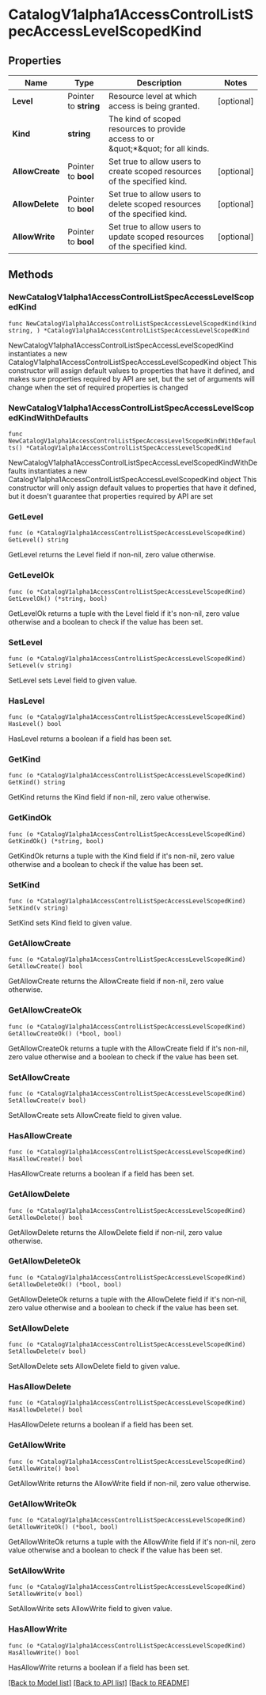 # CatalogV1alpha1AccessControlListSpecAccessLevelScopedKind

## Properties

Name | Type | Description | Notes
------------ | ------------- | ------------- | -------------
**Level** | Pointer to **string** | Resource level at which access is being granted. | [optional] 
**Kind** | **string** | The kind of scoped resources to provide access to or \&quot;*\&quot; for all kinds. | 
**AllowCreate** | Pointer to **bool** | Set true to allow users to create scoped resources of the specified kind. | [optional] 
**AllowDelete** | Pointer to **bool** | Set true to allow users to delete scoped resources of the specified kind. | [optional] 
**AllowWrite** | Pointer to **bool** | Set true to allow users to update scoped resources of the specified kind. | [optional] 

## Methods

### NewCatalogV1alpha1AccessControlListSpecAccessLevelScopedKind

`func NewCatalogV1alpha1AccessControlListSpecAccessLevelScopedKind(kind string, ) *CatalogV1alpha1AccessControlListSpecAccessLevelScopedKind`

NewCatalogV1alpha1AccessControlListSpecAccessLevelScopedKind instantiates a new CatalogV1alpha1AccessControlListSpecAccessLevelScopedKind object
This constructor will assign default values to properties that have it defined,
and makes sure properties required by API are set, but the set of arguments
will change when the set of required properties is changed

### NewCatalogV1alpha1AccessControlListSpecAccessLevelScopedKindWithDefaults

`func NewCatalogV1alpha1AccessControlListSpecAccessLevelScopedKindWithDefaults() *CatalogV1alpha1AccessControlListSpecAccessLevelScopedKind`

NewCatalogV1alpha1AccessControlListSpecAccessLevelScopedKindWithDefaults instantiates a new CatalogV1alpha1AccessControlListSpecAccessLevelScopedKind object
This constructor will only assign default values to properties that have it defined,
but it doesn't guarantee that properties required by API are set

### GetLevel

`func (o *CatalogV1alpha1AccessControlListSpecAccessLevelScopedKind) GetLevel() string`

GetLevel returns the Level field if non-nil, zero value otherwise.

### GetLevelOk

`func (o *CatalogV1alpha1AccessControlListSpecAccessLevelScopedKind) GetLevelOk() (*string, bool)`

GetLevelOk returns a tuple with the Level field if it's non-nil, zero value otherwise
and a boolean to check if the value has been set.

### SetLevel

`func (o *CatalogV1alpha1AccessControlListSpecAccessLevelScopedKind) SetLevel(v string)`

SetLevel sets Level field to given value.

### HasLevel

`func (o *CatalogV1alpha1AccessControlListSpecAccessLevelScopedKind) HasLevel() bool`

HasLevel returns a boolean if a field has been set.

### GetKind

`func (o *CatalogV1alpha1AccessControlListSpecAccessLevelScopedKind) GetKind() string`

GetKind returns the Kind field if non-nil, zero value otherwise.

### GetKindOk

`func (o *CatalogV1alpha1AccessControlListSpecAccessLevelScopedKind) GetKindOk() (*string, bool)`

GetKindOk returns a tuple with the Kind field if it's non-nil, zero value otherwise
and a boolean to check if the value has been set.

### SetKind

`func (o *CatalogV1alpha1AccessControlListSpecAccessLevelScopedKind) SetKind(v string)`

SetKind sets Kind field to given value.


### GetAllowCreate

`func (o *CatalogV1alpha1AccessControlListSpecAccessLevelScopedKind) GetAllowCreate() bool`

GetAllowCreate returns the AllowCreate field if non-nil, zero value otherwise.

### GetAllowCreateOk

`func (o *CatalogV1alpha1AccessControlListSpecAccessLevelScopedKind) GetAllowCreateOk() (*bool, bool)`

GetAllowCreateOk returns a tuple with the AllowCreate field if it's non-nil, zero value otherwise
and a boolean to check if the value has been set.

### SetAllowCreate

`func (o *CatalogV1alpha1AccessControlListSpecAccessLevelScopedKind) SetAllowCreate(v bool)`

SetAllowCreate sets AllowCreate field to given value.

### HasAllowCreate

`func (o *CatalogV1alpha1AccessControlListSpecAccessLevelScopedKind) HasAllowCreate() bool`

HasAllowCreate returns a boolean if a field has been set.

### GetAllowDelete

`func (o *CatalogV1alpha1AccessControlListSpecAccessLevelScopedKind) GetAllowDelete() bool`

GetAllowDelete returns the AllowDelete field if non-nil, zero value otherwise.

### GetAllowDeleteOk

`func (o *CatalogV1alpha1AccessControlListSpecAccessLevelScopedKind) GetAllowDeleteOk() (*bool, bool)`

GetAllowDeleteOk returns a tuple with the AllowDelete field if it's non-nil, zero value otherwise
and a boolean to check if the value has been set.

### SetAllowDelete

`func (o *CatalogV1alpha1AccessControlListSpecAccessLevelScopedKind) SetAllowDelete(v bool)`

SetAllowDelete sets AllowDelete field to given value.

### HasAllowDelete

`func (o *CatalogV1alpha1AccessControlListSpecAccessLevelScopedKind) HasAllowDelete() bool`

HasAllowDelete returns a boolean if a field has been set.

### GetAllowWrite

`func (o *CatalogV1alpha1AccessControlListSpecAccessLevelScopedKind) GetAllowWrite() bool`

GetAllowWrite returns the AllowWrite field if non-nil, zero value otherwise.

### GetAllowWriteOk

`func (o *CatalogV1alpha1AccessControlListSpecAccessLevelScopedKind) GetAllowWriteOk() (*bool, bool)`

GetAllowWriteOk returns a tuple with the AllowWrite field if it's non-nil, zero value otherwise
and a boolean to check if the value has been set.

### SetAllowWrite

`func (o *CatalogV1alpha1AccessControlListSpecAccessLevelScopedKind) SetAllowWrite(v bool)`

SetAllowWrite sets AllowWrite field to given value.

### HasAllowWrite

`func (o *CatalogV1alpha1AccessControlListSpecAccessLevelScopedKind) HasAllowWrite() bool`

HasAllowWrite returns a boolean if a field has been set.


[[Back to Model list]](../README.md#documentation-for-models) [[Back to API list]](../README.md#documentation-for-api-endpoints) [[Back to README]](../README.md)


